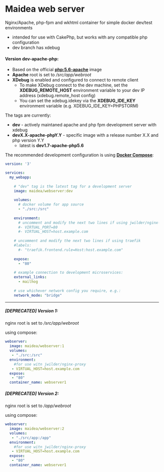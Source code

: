 # Maidea web server
Nginx/Apache, php-fpm and wkhtml container for simple docker dev/test environments
* intended for use with CakePhp, but works with any compatible php configuration
* dev branch has xdebug

#### Version dev-apache-php:

* Based on the official **[php:5.6-apache](https://hub.docker.com/r/library/php/)** image
* **Apache** root is set to */src/app/webroot*
* **XDebug** is enabled and configured to connect to remote client
    * To make XDebug connect to the dev machine, set the **XDEBUG_REMOTE_HOST** environment variable to your dev IP address (xdebug.remote_host config)
    * You can set the xdebug.idekey via the **XDEBUG_IDE_KEY** environment variable (e.g. XDEBUG_IDE_KEY=PHPSTORM)

The tags are currently:

* **dev** - actively maintaned apache and php fpm development server with xdebug
* **devX.X-apache-phpY.Y** - specific image with a release number X.X and php version Y.Y
    * latest is **dev1.7-apache-php5.6**

The recommended development configuration is using **[Docker Compose](https://docs.docker.com/compose/)**:

```yaml
version: '3'

services:
  my_webapp:
  
    # "dev" tag is the latest tag for a development server
    image: maidea/webserver:dev
    
    volumes:
      # docker volume for app source
      - "./src:/src"
      
    environment:
      # uncomment and modify the next two lines if using jwilder/nginx-proxy
      #- VIRTUAL_PORT=80
      #- VIRTUAL_HOST=host.example.com
      
    # uncomment and modify the next two lines if using traefik
    #labels:
      #- "traefik.frontend.rule=Host:host.example.com"
      
    expose:
      - "80"
    
    # example connection to development microservices:
    external_links:
      - mailhog
      
    # use whichever network config you require, e.g.:
    network_mode: "bridge"
  ```

---

##### [DEPRECATED] Version 1:
nginx root is set to */src/app/webroot*

using compose:
```yaml
webserver:
  image: maidea/webserver:1
  volumes:
   - "./src:/src"
  environment:
    #for use witn jwilder/nginx-proxy
   - VIRTUAL_HOST=host.example.com
  expose:
   - "80"
  container_name: webserver1
  ```


##### [DEPRECATED] Version 2:

nginx root is set to */app/webroot*

using compose:
```yaml
webserver:
  image: maidea/webserver:2
  volumes:
   - "./src/app:/app"
  environment:
    #for use witn jwilder/nginx-proxy
   - VIRTUAL_HOST=host.example.com
  expose:
   - "80"
  container_name: webserver1
  ```
